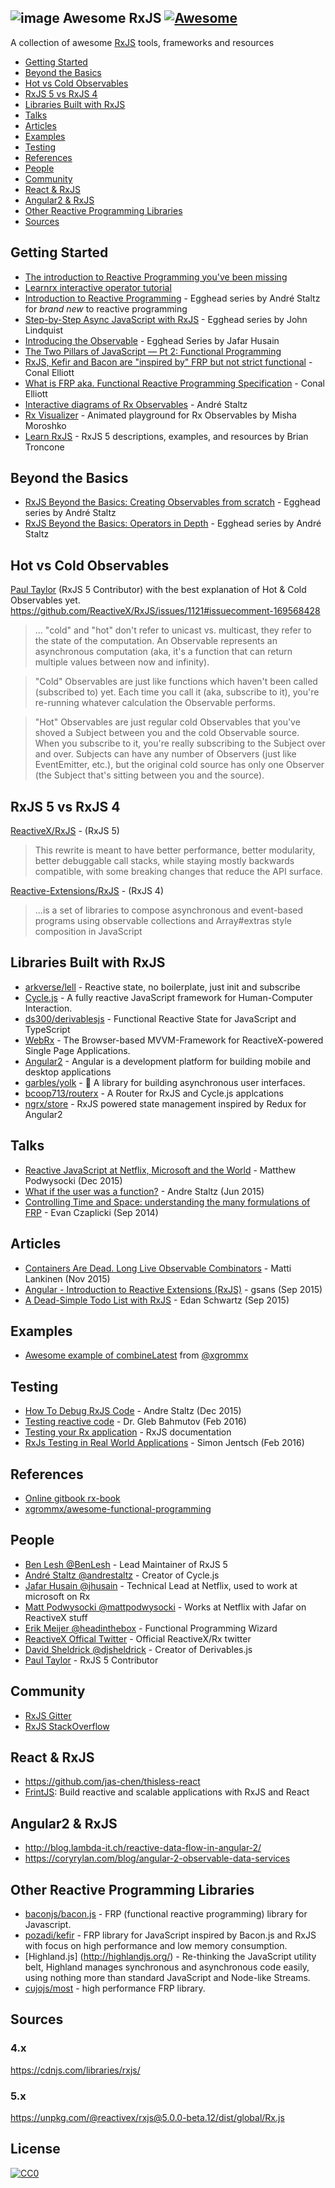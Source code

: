 ![image](https://cloud.githubusercontent.com/assets/1134912/12602549/f6db6850-c4f5-11e5-9eb8-dc28f08f68ec.png)
Awesome RxJS [![Awesome](https://cdn.rawgit.com/sindresorhus/awesome/d7305f38d29fed78fa85652e3a63e154dd8e8829/media/badge.svg)](https://github.com/sindresorhus/awesome)
------------

A collection of awesome [RxJS](https://github.com/Reactive-Extensions/RxJS) tools, frameworks and resources

 - [Getting Started](#getting-started)
 - [Beyond the Basics](#beyond-the-basics)
 - [Hot vs Cold Observables](#hot-vs-cold-observables)
 - [RxJS 5 vs RxJS 4](#rxjs-5-vs-rxjs-4)
 - [Libraries Built with RxJS](#libraries-built-with-rxjs)
 - [Talks](#talks)
 - [Articles](#articles)
 - [Examples](#examples)
 - [Testing](#testing)
 - [References](#references)
 - [People](#people)
 - [Community](#community)
 - [React & RxJS](#react--rxjs)
 - [Angular2 & RxJS](#angular2--rxjs)
 - [Other Reactive Programming Libraries](#other-reactive-programming-libraries)
 - [Sources](#sources)

## Getting Started
 - [The introduction to Reactive Programming you've been missing](https://gist.github.com/staltz/868e7e9bc2a7b8c1f754)
 - [Learnrx interactive operator tutorial](http://reactivex.io/learnrx/)
 - [Introduction to Reactive Programming](https://egghead.io/series/introduction-to-reactive-programming) - Egghead series by André Staltz for *brand new* to reactive programming
 - [Step-by-Step Async JavaScript with RxJS](https://egghead.io/series/step-by-step-async-javascript-with-rxjs) - Egghead series by John Lindquist
 - [Introducing the Observable](https://egghead.io/lessons/javascript-introducing-the-observable) - Egghead Series by Jafar Husain
 - [The Two Pillars of JavaScript — Pt 2: Functional Programming](https://medium.com/javascript-scene/the-two-pillars-of-javascript-pt-2-functional-programming-a63aa53a41a4#.cn22tmqmm)
 - [RxJS, Kefir and Bacon are "inspired by" FRP but not strict functional](https://twitter.com/conal/status/468875014461468677) - Conal Elliott
 - [What is FRP aka. Functional Reactive Programming Specification](http://stackoverflow.com/questions/5875929/specification-for-a-functional-reactive-programming-language/5878525#5878525) - Conal Elliott
 - [Interactive diagrams of Rx Observables](http://rxmarbles.com/) - André Staltz
 - [Rx Visualizer](https://rxviz.com) - Animated playground for Rx Observables by Misha Moroshko
 - [Learn RxJS](http://learnrxjs.io) - RxJS 5 descriptions, examples, and resources by Brian Troncone
 
## Beyond the Basics
- [RxJS Beyond the Basics: Creating Observables from scratch](https://egghead.io/series/rxjs-beyond-the-basics-creating-observables-from-scratch) - Egghead series by André Staltz
- [RxJS Beyond the Basics: Operators in Depth](https://egghead.io/series/rxjs-beyond-the-basics-operators-in-depth) - Egghead series by André Staltz

## Hot vs Cold Observables
[Paul Taylor](https://twitter.com/trxcllnt) (RxJS 5 Contributor) with the best explanation of Hot & Cold Observables yet.
https://github.com/ReactiveX/RxJS/issues/1121#issuecomment-169568428
> ...
"cold" and "hot" don't refer to unicast vs. multicast, they refer to the state of the computation. An Observable represents an asynchronous computation (aka, it's a function that can return multiple values between now and infinity).

>"Cold" Observables are just like functions which haven't been called (subscribed to) yet. Each time you call it (aka, subscribe to it), you're re-running whatever calculation the Observable performs.

>"Hot" Observables are just regular cold Observables that you've shoved a Subject between you and the cold Observable source. When you subscribe to it, you're really subscribing to the Subject over and over. Subjects can have any number of Observers (just like EventEmitter, etc.), but the original cold source has only one Observer (the Subject that's sitting between you and the source).

## RxJS 5 vs RxJS 4
[ReactiveX/RxJS](https://github.com/ReactiveX/RxJS) - (RxJS 5)

>This rewrite is meant to have better performance, better modularity, better debuggable call stacks, while staying mostly backwards compatible, with some breaking changes that reduce the API surface.

[Reactive-Extensions/RxJS](https://github.com/Reactive-Extensions/RxJS) - (RxJS 4)

> ...is a set of libraries to compose asynchronous and event-based programs using observable collections and Array#extras style composition in JavaScript

## Libraries Built with RxJS
 - [arkverse/lell](https://github.com/arkverse/lell) - Reactive state, no boilerplate, just init and subscribe
 - [Cycle.js](https://cycle.js.org) - A fully reactive JavaScript framework for Human-Computer Interaction.
 - [ds300/derivablesjs](https://github.com/ds300/derivablejs) - Functional Reactive State for JavaScript and TypeScript
 - [WebRx](https://webrx.org) - The Browser-based MVVM-Framework for ReactiveX-powered Single Page Applications.
 - [Angular2](https://angular.io/) - Angular is a development platform for building mobile and desktop applications
 - [garbles/yolk](https://github.com/garbles/yolk) - :egg: A library for building asynchronous user interfaces.
 - [bcoop713/routerx](https://github.com/bcoop713/routerx) - A Router for RxJS and Cycle.js applcations
 - [ngrx/store](https://github.com/ngrx/store) - RxJS powered state management inspired by Redux for Angular2


## Talks
 - [Reactive JavaScript at Netflix, Microsoft and the World](https://www.youtube.com/watch?v=KOOT7BArVHQ) - Matthew Podwysocki (Dec 2015)
 - [What if the user was a function?](https://www.youtube.com/watch?v=1zj7M1LnJV4) - Andre Staltz (Jun 2015)
 - [Controlling Time and Space: understanding the many formulations of FRP](https://www.youtube.com/watch?v=Agu6jipKfYw) - Evan Czaplicki (Sep 2014)

## Articles
 - [Containers Are Dead. Long Live Observable Combinators](https://medium.com/@milankinen/containers-are-dead-long-live-observable-combinators-2cb0c1f06c96#.4e639jlf5) - Matti Lankinen (Nov 2015)
 - [Angular - Introduction to Reactive Extensions (RxJS)](https://medium.com/google-developer-experts/angular-introduction-to-reactive-extensions-rxjs-a86a7430a61f#.4xdsm88gq) - gsans (Sep 2015)
 - [A Dead-Simple Todo List with RxJS](http://blog.edanschwartz.com/2015/09/18/dead-simple-rxjs-todo-list/?utm_medium=email) - Edan Schwartz (Sep 2015)

## Examples 
 - [Awesome example of combineLatest](https://jsbin.com/padutujasu/edit?js,output) from [@xgrommx](https://twitter.com/xgrommx)
 
## Testing
- [How To Debug RxJS Code](http://staltz.com/how-to-debug-rxjs-code.html) - Andre Staltz (Dec 2015)
- [Testing reactive code](https://glebbahmutov.com/blog/testing-reactive-code/) - Dr. Gleb Bahmutov (Feb 2016)
- [Testing your Rx application](https://github.com/Reactive-Extensions/RxJS/blob/master/doc/gettingstarted/testing.md) - RxJS documentation
- [RxJs Testing in Real World Applications](https://blog.hyphe.me/rxjs-testing-in-real-world-applications/) - Simon Jentsch (Feb 2016)

## References
 - [Online gitbook rx-book](https://xgrommx.github.io/rx-book/index.html)
 - [xgrommx/awesome-functional-programming](https://github.com/xgrommx/awesome-functional-programming)


## People
 - [Ben Lesh @BenLesh](https://twitter.com/BenLesh) - Lead Maintainer of RxJS 5
 - [André Staltz @andrestaltz](https://twitter.com/andrestaltz) - Creator of Cycle.js
 - [Jafar Husain @jhusain](https://twitter.com/djsheldrick) - Technical Lead at Netflix, used to work at microsoft on Rx
 - [Matt Podwysocki @mattpodwysocki](https://twitter.com/mattpodwysocki) - Works at Netflix with Jafar on ReactiveX stuff
 - [Erik Meijer @headinthebox](https://twitter.com/headinthebox) - Functional Programming Wizard
 - [ReactiveX Offical Twitter](https://twitter.com/ReactiveX) - Official ReactiveX/Rx twitter
 - [David Sheldrick @djsheldrick](https://twitter.com/djsheldrick) - Creator of Derivables.js
 - [Paul Taylor](https://twitter.com/trxcllnt) - RxJS 5 Contributor

## Community
 - [RxJS Gitter](https://gitter.im/Reactive-Extensions/RxJS)
 - [RxJS StackOverflow](https://stackoverflow.com/questions/tagged/rxjs)

## React & RxJS
 - https://github.com/jas-chen/thisless-react
 - [FrintJS](https://frint.js.org): Build reactive and scalable applications with RxJS and React

## Angular2 & RxJS
 - http://blog.lambda-it.ch/reactive-data-flow-in-angular-2/
 - https://coryrylan.com/blog/angular-2-observable-data-services

## Other Reactive Programming Libraries
* [baconjs/bacon.js](https://github.com/baconjs/bacon.js) - FRP (functional reactive programming) library for Javascript.
* [pozadi/kefir](https://github.com/pozadi/kefir) - FRP library for JavaScript inspired by Bacon.js and RxJS with focus on high performance and low memory consumption.
* [Highland.js] (http://highlandjs.org/) - Re-thinking the JavaScript utility belt, Highland manages synchronous and asynchronous code easily, using nothing more than standard JavaScript and Node-like Streams.
* [cujojs/most](https://github.com/cujojs/most) - high performance FRP library.

## Sources

### 4.x
https://cdnjs.com/libraries/rxjs/

### 5.x
https://unpkg.com/@reactivex/rxjs@5.0.0-beta.12/dist/global/Rx.js

## License

[![CC0](https://i.creativecommons.org/p/zero/1.0/88x31.png)](https://creativecommons.org/publicdomain/zero/1.0/)
